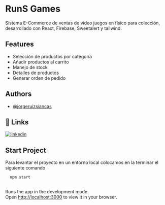 # RunS Games

Sistema E-Commerce de ventas de video juegos en físico para colección, desarrollado con React, Firebase, Sweetalert y tailwind.

## Features

- Selección de productos por categoría
- Añadir productos al carrito
- Manejo de stock
- Detalles de productos
- Generar orden de pedido


## Authors

- [@jorgeruizsiancas](https://github.com/jorge98ivanruiz98)


## 🔗 Links
[![linkedin](https://img.shields.io/badge/linkedin-0A66C2?style=for-the-badge&logo=linkedin&logoColor=white)](https://www.linkedin.com/in/jorge-iván-ruiz-siancas)

## Start Project

Para levantar el proyecto en un entorno local colocamos en la terminar el siguiente comando

```bash
  npm start
  
```
Runs the app in the development mode.\
Open [http://localhost:3000](http://localhost:3000) to view it in your browser.